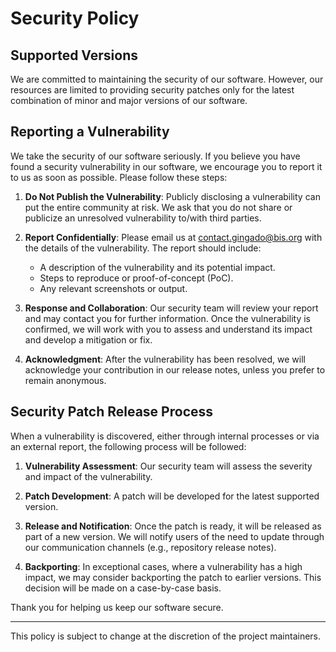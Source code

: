 # Security Policy

## Supported Versions

We are committed to maintaining the security of our software. However, our resources are limited to providing security patches only for the latest combination of minor and major versions of our software.

## Reporting a Vulnerability

We take the security of our software seriously. If you believe you have found a security vulnerability in our software, we encourage you to report it to us as soon as possible. Please follow these steps:

1. **Do Not Publish the Vulnerability**: Publicly disclosing a vulnerability can put the entire community at risk. We ask that you do not share or publicize an unresolved vulnerability to/with third parties.

2. **Report Confidentially**: Please email us at [contact.gingado@bis.org](mailto:contact.gingado@bis.org) with the details of the vulnerability. The report should include:
    - A description of the vulnerability and its potential impact.
    - Steps to reproduce or proof-of-concept (PoC).
    - Any relevant screenshots or output.

3. **Response and Collaboration**: Our security team will review your report and may contact you for further information. Once the vulnerability is confirmed, we will work with you to assess and understand its impact and develop a mitigation or fix.

4. **Acknowledgment**: After the vulnerability has been resolved, we will acknowledge your contribution in our release notes, unless you prefer to remain anonymous.

## Security Patch Release Process

When a vulnerability is discovered, either through internal processes or via an external report, the following process will be followed:

1. **Vulnerability Assessment**: Our security team will assess the severity and impact of the vulnerability.

2. **Patch Development**: A patch will be developed for the latest supported version.

3. **Release and Notification**: Once the patch is ready, it will be released as part of a new version. We will notify users of the need to update through our communication channels (e.g., repository release notes).

4. **Backporting**: In exceptional cases, where a vulnerability has a high impact, we may consider backporting the patch to earlier versions. This decision will be made on a case-by-case basis.

Thank you for helping us keep our software secure.

---
This policy is subject to change at the discretion of the project maintainers.
